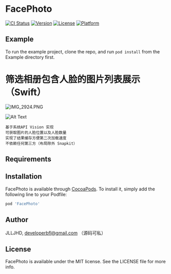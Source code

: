 # FacePhoto

[![CI Status](https://img.shields.io/travis/JLLJHD/FacePhoto.svg?style=flat)](https://travis-ci.org/JLLJHD/FacePhoto)
[![Version](https://img.shields.io/cocoapods/v/FacePhoto.svg?style=flat)](https://cocoapods.org/pods/FacePhoto)
[![License](https://img.shields.io/cocoapods/l/FacePhoto.svg?style=flat)](https://cocoapods.org/pods/FacePhoto)
[![Platform](https://img.shields.io/cocoapods/p/FacePhoto.svg?style=flat)](https://cocoapods.org/pods/FacePhoto)

## Example

To run the example project, clone the repo, and run `pod install` from the Example directory first.
# 筛选相册包含人脸的图片列表展示 （Swift）
![IMG_2924.PNG](https://upload-images.jianshu.io/upload_images/1951902-5305ade9152bf55f.PNG?imageMogr2/auto-orient/strip%7CimageView2/2/w/1240)


![Alt Text](https://upload-images.jianshu.io/upload_images/1951902-c6ee6cf132b5560f.gif?imageMogr2/auto-orient/strip)

```
基于系统API Vision 实现
可获取图片的人脸位置以及人脸数量
实现了结果缓存方便第二次加载速度
不依赖任何第三方（布局除外 Snapkit）
```

## Requirements

## Installation

FacePhoto is available through [CocoaPods](https://cocoapods.org). To install
it, simply add the following line to your Podfile:

```ruby
pod 'FacePhoto'
```

## Author

JLLJHD, developerbfl@gmail.com （源码可私）

## License

FacePhoto is available under the MIT license. See the LICENSE file for more info.
